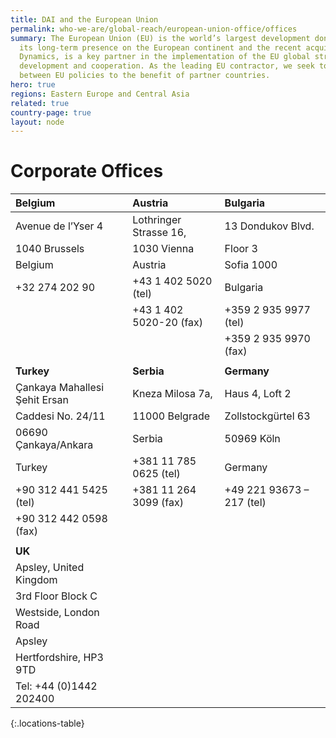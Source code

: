 ```yaml
---
title: DAI and the European Union
permalink: who-we-are/global-reach/european-union-office/offices
summary: The European Union (EU) is the world’s largest development donor. DAI, with
  its long-term presence on the European continent and the recent acquisition of Human
  Dynamics, is a key partner in the implementation of the EU global strategy for international
  development and cooperation. As the leading EU contractor, we seek to build synergies
  between EU policies to the benefit of partner countries.
hero: true
regions: Eastern Europe and Central Asia
related: true
country-page: true
layout: node
---
```


# Corporate Offices

| Belgium | Austria | Bulgaria |
|:--|:--|:--|
| Avenue de l’Yser 4 | Lothringer Strasse 16, | 13 Dondukov Blvd. |
| 1040 Brussels  | 1030 Vienna | Floor 3 |
| Belgium | Austria | Sofia 1000 |
| +32 274 202 90  | +43 1 402 5020  (tel) | Bulgaria |
|  | +43 1 402 5020-20  (fax) | +359 2 935 9977  (tel) |
|  |  | +359 2 935 9970  (fax) |
|  |  |  |
| **Turkey** | **Serbia** | **Germany** |
| Çankaya Mahallesi Şehit Ersan | Kneza Milosa 7a, | Haus 4, Loft 2 |
| Caddesi No. 24/11 | 11000 Belgrade | Zollstockgürtel 63 |
| 06690 Çankaya/Ankara | Serbia | 50969 Köln |
| Turkey | +381 11 785 0625 (tel) | Germany |
| +90 312 441 5425 (tel) | +381 11 264 3099 (fax) | +49 221 93673 – 217 (tel) |
| +90 312 442 0598 (fax) | | |
| | | |
| **UK** | | |
| Apsley, United Kingdom | | |
| 3rd Floor Block C | | |
| Westside, London Road | | |
| Apsley | | |
| Hertfordshire, HP3 9TD | | |
| Tel: +44 (0)1442 202400 | | |
{:.locations-table}

